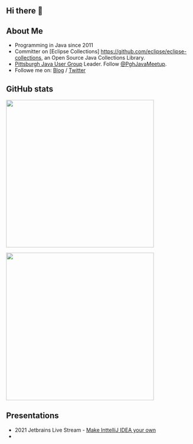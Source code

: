 ## Hi there 👋 
## About Me

* Programming in Java since 2011
* Committer on [Eclipse Collections] https://github.com/eclipse/eclipse-collections, an Open Source Java Collections Library. 
* [Pittsburgh Java User Group](https://www.meetup.com/The-Pittsburgh-Java-Meetup-Group/) Leader. Follow [@PghJavaMeetup](https://twitter.com/PghJavaMeetup). 
* Followe me on: [Blog](https://pratha-sirisha.medium.com/) / [Twitter](https://twitter.com/sirishapratha) 

## GitHub stats
<p>
<img width="400" src="https://github-readme-stats.vercel.app/api?username=prathasirisha&count_private=true&show_icons=true" align = "center"/>
</p>

<p>
<img width="400" src="https://github-readme-stats.vercel.app/api/top-langs?username=prathasirisha&show_icons=true&locale=en" align = "center"/>
</p>


## Presentations
* 2021 Jetbrains Live Stream - [Make InttelliJ IDEA your own](https://www.youtube.com/watch?v=cAwH_DbFrfw&ab_channel=IntelliJIDEAbyJetBrains)
* 




